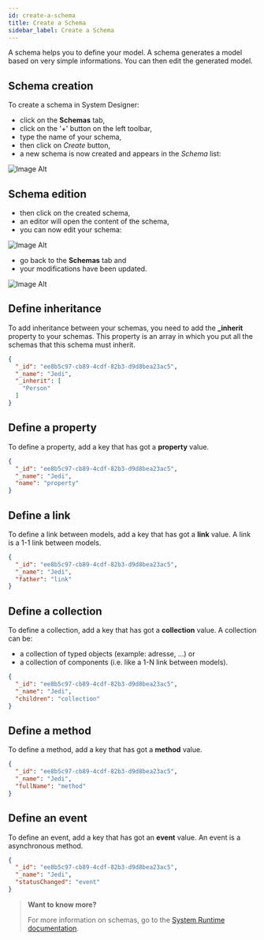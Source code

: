 ```yaml
---
id: create-a-schema
title: Create a Schema
sidebar_label: Create a Schema
---
```


A schema helps you to define your model. 
A schema generates a model based on very simple informations. You can then edit the generated model.

## Schema creation

To create a schema in System Designer:

* click on the **Schemas** tab,
* click on the '+' button on the left toolbar,
* type the name of your schema, 
* then click on *Create* button,
* a new schema is now created and appears in the *Schema* list:

![Image Alt](../../img/create-a-schema-create.png)

## Schema edition

* then click on the created schema,
* an editor will open the content of the schema,
* you can now edit your schema:

![Image Alt](../../img/create-a-schema-edit.png)

* go back to the **Schemas** tab and
* your modifications have been updated.

![Image Alt](../../img/create-a-schema-prop.png)

## Define inheritance

To add inheritance between your schemas, you need to add the **_inherit** property to your schemas. This property is an array in which you put all the schemas that this schema must inherit.

```json
{
  "_id": "ee8b5c97-cb89-4cdf-82b3-d9d8bea23ac5",
  "_name": "Jedi",
  "_inherit": [
    "Person"
  ]
}
```

## Define a property

To define a property, add a key that has got a **property** value.

```json
{
  "_id": "ee8b5c97-cb89-4cdf-82b3-d9d8bea23ac5",
  "_name": "Jedi",
  "name": "property"
}
```

## Define a link

To define a link between models, add a key that has got a **link** value. A link is a 1-1 link between models.

```json
{
  "_id": "ee8b5c97-cb89-4cdf-82b3-d9d8bea23ac5",
  "_name": "Jedi",
  "father": "link"
}
```

## Define a collection

To define a collection, add a key that has got a **collection** value. A collection can be:

- a collection of typed objects (example: adresse, ...) or
- a collection of components (i.e. like a 1-N link between models).

```json
{
  "_id": "ee8b5c97-cb89-4cdf-82b3-d9d8bea23ac5",
  "_name": "Jedi",
  "children": "collection"
}
```

## Define a method

To define a method, add a key that has got a **method** value.

```json
{
  "_id": "ee8b5c97-cb89-4cdf-82b3-d9d8bea23ac5",
  "_name": "Jedi",
  "fullName": "method"
}
```

## Define an event

To define an event, add a key that has got an **event** value. An event is a asynchronous method.

```json
{
  "_id": "ee8b5c97-cb89-4cdf-82b3-d9d8bea23ac5",
  "_name": "Jedi",
  "statusChanged": "event"
}
```

>**Want to know more?**
> 
>For more information on schemas, go to the [System Runtime documentation](https://designfirst.io/systemruntime/documentation/docs/design-your-model.html).